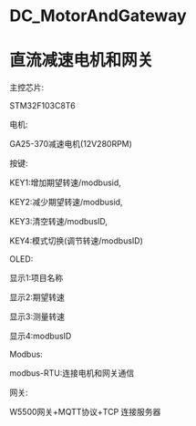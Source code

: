 # DC_MotorAndGateway

# 直流减速电机和网关

主控芯片:

STM32F103C8T6

电机:

GA25-370减速电机(12V280RPM)

按键:

KEY1:增加期望转速/modbusid,

KEY2:减少期望转速/modbusid,

KEY3:清空转速/modbusID,

KEY4:模式切换(调节转速/modbusID)

OLED:

显示1:项目名称

显示2:期望转速

显示3:测量转速

显示4:modbusID

Modbus:

modbus-RTU:连接电机和网关通信

网关:

W5500网关+MQTT协议+TCP 连接服务器



